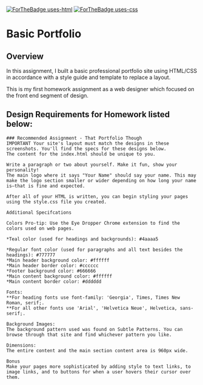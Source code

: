 
[![ForTheBadge uses-html](http://ForTheBadge.com/images/badges/uses-html.svg)](http://ForTheBadge.com) [![ForTheBadge uses-css](http://ForTheBadge.com/images/badges/uses-css.svg)](http://ForTheBadge.com)
# Basic Portfolio


## Overview
In this assignment, I built a basic professional portfolio site using HTML/CSS in accordance with a style guide and template to replace a layout.

This is my first homework assignment as a web designer which focused on the front end segment of design.

## Design Requirements for Homework listed below:
```
### Recommended Assignment - That Portfolio Though
IMPORTANT Your site's layout must match the designs in these screenshots. You'll find the specs for these designs below.
The content for the index.html should be unique to you.

Write a paragraph or two about yourself. Make it fun, show your personality!
The main logo where it says "Your Name" should say your name. This may make the logo section smaller or wider depending on how long your name is—that is fine and expected.

After all of your HTML is written, you can begin styling your pages using the style.css file you created.

Additional Specifcations

Colors Pro-tip: Use the Eye Dropper Chrome extension to find the colors used on web pages.

*Teal color (used for headings and backgrounds): #4aaaa5

*Regular font color (used for paragraphs and all text besides the headings): #777777
*Main header background color: #ffffff
*Main header border color: #cccccc
*Footer background color: #666666
*Main content background color: #ffffff
*Main content border color: #dddddd

Fonts:
**For heading fonts use font-family: 'Georgia', Times, Times New Roman, serif;.
**For all other fonts use 'Arial', 'Helvetica Neue', Helvetica, sans-serif;.

Background Images:
The background pattern used was found on Subtle Patterns. You can browse through that site and find whichever pattern you like.

Dimensions:
The entire content and the main section content area is 960px wide.

Bonus
Make your pages more sophisticated by adding style to text links, to image links, and to buttons for when a user hovers their cursor over them.
```
